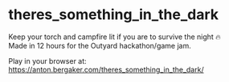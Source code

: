 # theres_something_in_the_dark
Keep your torch and campfire lit if you are to survive the night 🔥  
Made in 12 hours for the Outyard hackathon/game jam.

Play in your browser at: 
https://anton.bergaker.com/theres_something_in_the_dark/
